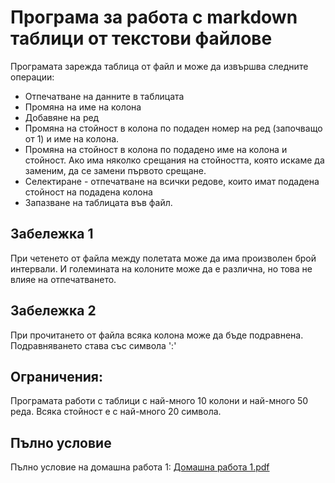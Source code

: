 # Програма за работа с markdown таблици от текстови файлове

Програмата зарежда таблица от файл и може да извършва следните операции:

- Отпечатване на данните в таблицата
- Промяна на име на колона 
- Добавяне на ред
- Промяна на стойност в колона по подаден номер на ред (започващо от 1) и име на колона.
- Промяна на стойност в колона по подадено име на колона и стойност. Ако има няколко срещания на стойността, която искаме да заменим, да се замени първото срещане.
- Селектиране - отпечатване на всички редове, които имат подаденa стойност на подадена колона
- Запазване на таблицата във файл.

## Забележка 1

При четенето от файла между полетата може да има произволен брой интервали.
И големината на колоните може да е различна, но това не влияе на отпечатването.

## Забележка 2

При прочитането от файла всяка колона може да бъде подравнена.
Подравняването става със символа ':'

## Ограничения:

Програмата работи с таблици с най-много 10 колони и най-много 50 реда.
Всяка стойност е с най-много 20 символа.

## Пълно условие

Пълно условие на домашна работа 1:
[Домашна работа 1.pdf](https://github.com/rayagrigorova/assignment-markdown-tables-parser/files/12185399/1.pdf)

